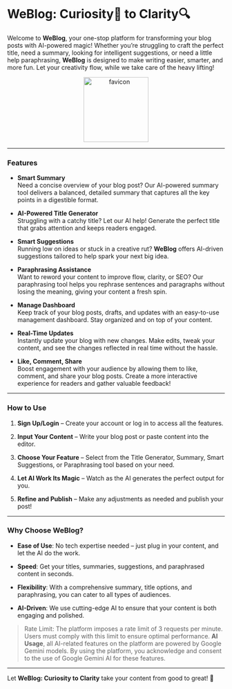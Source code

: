 # WeBlog: Curiosity💭 to Clarity🔍

Welcome to **WeBlog**, your one-stop platform for transforming your blog posts with AI-powered magic! Whether you’re struggling to craft the perfect title, need a summary, looking for intelligent suggestions, or need a little help paraphrasing, **WeBlog** is designed to make writing easier, smarter, and more fun. Let your creativity flow, while we take care of the heavy lifting!


<p align="center">
  <img src="https://github.com/user-attachments/assets/43c8e709-3176-4bc9-b46c-2c8c340ef103" alt="favicon" width="150" height="150" />
</p>

---

### Features

- **Smart Summary**  
  Need a concise overview of your blog post? Our AI-powered summary tool delivers a balanced, detailed summary that captures all the key points in a digestible format.

- **AI-Powered Title Generator**  
  Struggling with a catchy title? Let our AI help! Generate the perfect title that grabs attention and keeps readers engaged.

- **Smart Suggestions**  
  Running low on ideas or stuck in a creative rut? **WeBlog** offers AI-driven suggestions tailored to help spark your next big idea.

- **Paraphrasing Assistance**  
  Want to reword your content to improve flow, clarity, or SEO? Our paraphrasing tool helps you rephrase sentences and paragraphs without losing the meaning, giving your content a fresh spin.

- **Manage Dashboard**  
  Keep track of your blog posts, drafts, and updates with an easy-to-use management dashboard. Stay organized and on top of your content.

- **Real-Time Updates**  
  Instantly update your blog with new changes. Make edits, tweak your content, and see the changes reflected in real time without the hassle.

- **Like, Comment, Share**  
  Boost engagement with your audience by allowing them to like, comment, and share your blog posts. Create a more interactive experience for readers and gather valuable feedback!


---

### How to Use

1. **Sign Up/Login** – Create your account or log in to access all the features.
   
2. **Input Your Content** – Write your blog post or paste content into the editor.
 
3. **Choose Your Feature** – Select from the Title Generator, Summary, Smart Suggestions, or Paraphrasing tool based on your need.
 
4. **Let AI Work Its Magic** – Watch as the AI generates the perfect output for you.
 
5. **Refine and Publish** – Make any adjustments as needed and publish your post!

---

### Why Choose WeBlog?

- **Ease of Use**: No tech expertise needed – just plug in your content, and let the AI do the work.
  
- **Speed**: Get your titles, summaries, suggestions, and paraphrased content in seconds.
  
- **Flexibility**: With a comprehensive summary, title options, and paraphrasing, you can cater to all types of audiences.
  
- **AI-Driven**: We use cutting-edge AI to ensure that your content is both engaging and polished.

> Rate Limit: The platform imposes a rate limit of 3 requests per minute. Users must comply with this limit to ensure optimal performance. **AI Usage**, all AI-related features on the platform are powered by Google Gemini models. By using the platform, you acknowledge and consent to the use of Google Gemini AI for these features.

---

Let **WeBlog: Curiosity to Clarity** take your content from good to great! 🎉

